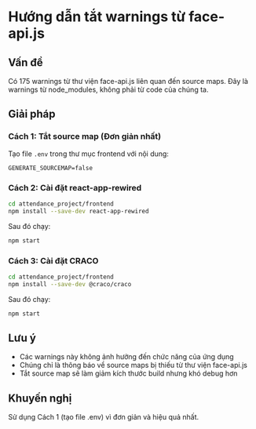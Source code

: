 # Hướng dẫn tắt warnings từ face-api.js

## Vấn đề
Có 175 warnings từ thư viện face-api.js liên quan đến source maps. Đây là warnings từ node_modules, không phải từ code của chúng ta.

## Giải pháp

### Cách 1: Tắt source map (Đơn giản nhất)
Tạo file `.env` trong thư mục frontend với nội dung:
```
GENERATE_SOURCEMAP=false
```

### Cách 2: Cài đặt react-app-rewired
```bash
cd attendance_project/frontend
npm install --save-dev react-app-rewired
```

Sau đó chạy:
```bash
npm start
```

### Cách 3: Cài đặt CRACO
```bash
cd attendance_project/frontend
npm install --save-dev @craco/craco
```

Sau đó chạy:
```bash
npm start
```

## Lưu ý
- Các warnings này không ảnh hưởng đến chức năng của ứng dụng
- Chúng chỉ là thông báo về source maps bị thiếu từ thư viện face-api.js
- Tắt source map sẽ làm giảm kích thước build nhưng khó debug hơn

## Khuyến nghị
Sử dụng Cách 1 (tạo file .env) vì đơn giản và hiệu quả nhất.
